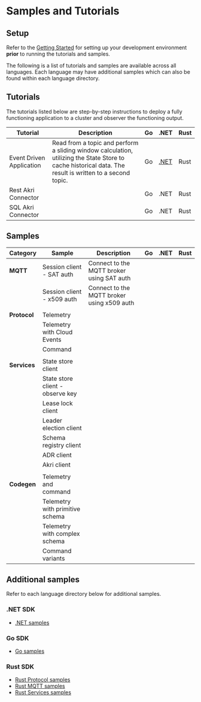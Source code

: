 # Samples and Tutorials

## Setup

Refer to the [Getting Started](/README.md#getting-started) for setting up your development environment **prior** to running the tutorials and samples.

The following is a list of tutorials and samples are available across all languages. Each language may have additional samples which can also be found within each language directory.

## Tutorials

The tutorials listed below are step-by-step instructions to deploy a fully functioning application to a cluster and observer the functioning output.

| Tutorial | Description | Go | .NET | Rust |
|-|-|-|-|-|
| Event Driven Application | Read from a topic and perform a sliding window calculation, utilizing the State Store to cache historical data. The result is written to a second topic. | Go | [.NET](/dotnet/tutorials/EventDrivenApp) | Rust |
| Rest Akri Connector | | Go | .NET | Rust |
| SQL Akri Connector | | Go | .NET | Rust |

## Samples

|Category | Sample | Description | Go | .NET | Rust |
|-|-|-|-|-|-|
| **MQTT** | Session client - SAT auth | Connect to the MQTT broker using SAT auth |
|| Session client - x509 auth | Connect to the MQTT broker using x509 auth | 
||
| **Protocol** | Telemetry | |
|| Telemetry with Cloud Events | |
|| Command | |
||
| **Services** | State store client |
|| State store client - observe key |
|| Lease lock client |
|| Leader election client |
|| Schema registry client |
|| ADR client |
|| Akri client |
||
| **Codegen** | Telemetry and command |
|| Telemetry with primitive schema |
|| Telemetry with complex schema |
|| Command variants |

## Additional samples

Refer to each language directory below for additional samples.

### .NET SDK

* [.NET samples](/dotnet/samples)

### Go SDK

* [Go samples](/go/samples)

### Rust SDK

* [Rust Protocol samples](/rust/azure_iot_operations_protocol/examples/)
* [Rust MQTT samples](/rust/azure_iot_operations_mqtt/examples/)
* [Rust Services samples](/rust/azure_iot_operations_services/examples/)
